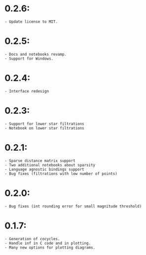 # 0.2.6:
    - Update license to MIT.

# 0.2.5:
    - Docs and notebooks revamp.
    - Support for Windows.

# 0.2.4:
    - Interface redesign

# 0.2.3:
    - Support for lower star filtrations
    - Notebook on lower star filtrations

# 0.2.1:
    - Sparse distance matrix support
    - Two additional notebooks about sparsity
    - Language agnostic bindings support
    - Bug fixes (filtrations with low number of points)

# 0.2.0:
    - Bug fixes (int rounding error for small magnitude threshold)

# 0.1.7: 
    - Generation of cocycles.
    - Handle inf in C code and in plotting.
    - Many new options for plotting diagrams.
